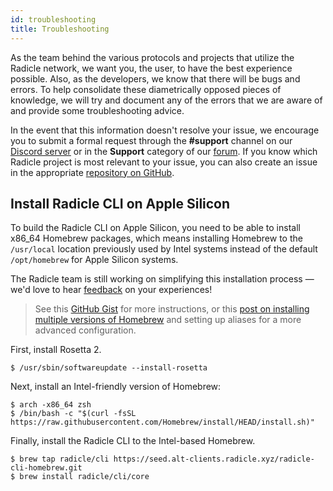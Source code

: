 ```yaml
---
id: troubleshooting
title: Troubleshooting
---
```


As the team behind the various protocols and projects that utilize the Radicle network, we want you, the user, to have
the best experience possible. Also, as the developers, we know that there will be bugs and errors. To help consolidate
these diametrically opposed pieces of knowledge, we will try and document any of the errors that we are aware of and
provide some troubleshooting advice.

In the event that this information doesn't resolve your issue, we encourage you to submit a formal request through the
**#support** channel on our [Discord server](https://discord.gg/j2HZCBDUvF) or in the **Support** category of our
[forum](https://radicle.community). If you know which Radicle project is most relevant to your issue, you can also
create an issue in the appropriate [repository on GitHub](https://github.com/radicle-dev).

## Install Radicle CLI on Apple Silicon

To build the Radicle CLI on Apple Silicon, you need to be able to install x86_64 Homebrew packages, which means
installing Homebrew to the `/usr/local` location previously used by Intel systems instead of the default `/opt/homebrew`
for Apple Silicon systems.

The Radicle team is still working on simplifying this installation process — we'd love to hear
[feedback](get-involved/community.md) on your experiences!

> See this [GitHub Gist](https://gist.github.com/sebastinez/d8f2d4979cad0d9f23c162702cdd4735) for more instructions, or
this [post on installing multiple versions of
Homebrew](https://medium.com/mkdir-awesome/how-to-install-x86-64-homebrew-packages-on-apple-m1-macbook-54ba295230f) and
setting up aliases for a more advanced configuration.

First, install Rosetta 2.

```
$ /usr/sbin/softwareupdate --install-rosetta
```

Next, install an Intel-friendly version of Homebrew:

```
$ arch -x86_64 zsh
$ /bin/bash -c "$(curl -fsSL https://raw.githubusercontent.com/Homebrew/install/HEAD/install.sh)"
```

Finally, install the Radicle CLI to the Intel-based Homebrew.

```
$ brew tap radicle/cli https://seed.alt-clients.radicle.xyz/radicle-cli-homebrew.git
$ brew install radicle/cli/core
```

